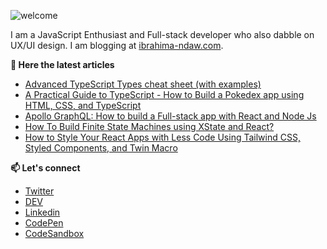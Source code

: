 ![welcome](https://drive.google.com/uc?id=1HFTG8bAT7_L_ktBN3xth1EniioDkEzmU)

I am a JavaScript Enthusiast and Full-stack developer who also dabble on UX/UI design. I am blogging at [ibrahima-ndaw.com](https://www.ibrahima-ndaw.com/).

__📝 Here the latest articles__

- [Advanced TypeScript Types cheat sheet (with examples)](https://www.ibrahima-ndaw.com/blog/advanced-typescript-cheat-sheet/)
- [A Practical Guide to TypeScript - How to Build a Pokedex app using HTML, CSS, and TypeScript](https://www.ibrahima-ndaw.com/blog/a-practical-guide-to-typescript/)
- [Apollo GraphQL: How to build a Full-stack app with React and Node Js](https://www.ibrahima-ndaw.com/blog/apollo-graphql-fullstack-app-with-react-and-nodejs/)
- [How To Build Finite State Machines using XState and React?](https://www.ibrahima-ndaw.com/blog/xstate-react-finite-state-machine/)
- [How to Style Your React Apps with Less Code Using Tailwind CSS, Styled Components, and Twin Macro](https://www.ibrahima-ndaw.com/blog/how-to-use-tailwind-styled-components/)

__📫 Let's connect__

- [Twitter](https://twitter.com/ibrahima92_)
- [DEV](https://dev.to/ibrahima92)
- [Linkedin](https://www.linkedin.com/in/ibrahima-ndaw/)
- [CodePen](https://codepen.io/ibrahima92)
- [CodeSandbox](https://codesandbox.io/u/ibrahima92)
